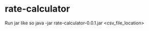 # rate-calculator

Run jar like so java -jar rate-calculator-0.0.1.jar <csv_file_location> <amount>
